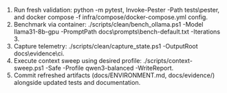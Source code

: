 1. Run fresh validation: python -m pytest, Invoke-Pester -Path tests\pester, and docker compose -f infra/compose/docker-compose.yml config.
2. Benchmark via container: ./scripts/clean/bench_ollama.ps1 -Model llama31-8b-gpu -PromptPath docs\prompts\bench-default.txt -Iterations 3.
3. Capture telemetry: ./scripts/clean/capture_state.ps1 -OutputRoot docs\evidence\ci.
4. Execute context sweep using desired profile: ./scripts/context-sweep.ps1 -Safe -Profile qwen3-balanced -WriteReport.
5. Commit refreshed artifacts (docs/ENVIRONMENT.md, docs/evidence/) alongside updated tests and documentation.